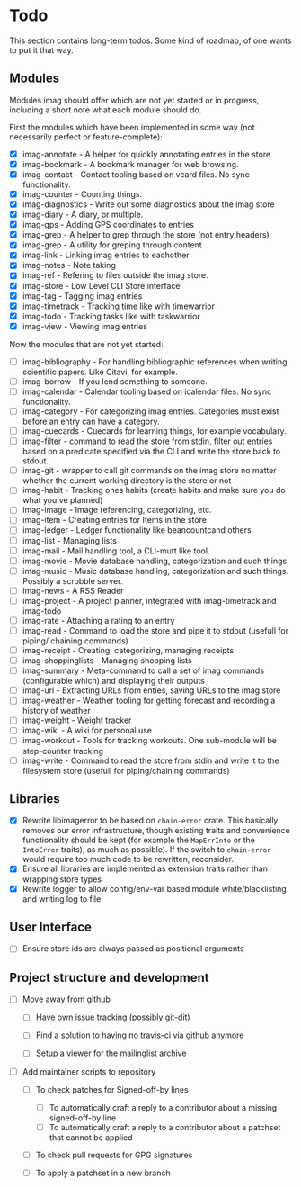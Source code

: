 # Todo

This section contains long-term todos. Some kind of roadmap, of one wants to put
it that way.

## Modules

Modules imag should offer which are not yet started or in progress, including a
short note what each module should do.

First the modules which have been implemented in some way (not necessarily
perfect or feature-complete):

- [x] imag-annotate - A helper for quickly annotating entries in the store
- [x] imag-bookmark - A bookmark manager for web browsing.
- [x] imag-contact - Contact tooling based on vcard files. No sync functionality.
- [x] imag-counter - Counting things.
- [x] imag-diagnostics - Write out some diagnostics about the imag store
- [x] imag-diary - A diary, or multiple.
- [x] imag-gps - Adding GPS coordinates to entries
- [x] imag-grep - A helper to grep through the store (not entry headers)
- [x] imag-grep - A utility for greping through content
- [x] imag-link - Linking imag entries to eachother
- [x] imag-notes - Note taking
- [x] imag-ref - Refering to files outside the imag store.
- [x] imag-store - Low Level CLI Store interface
- [x] imag-tag - Tagging imag entries
- [x] imag-timetrack - Tracking time like with timewarrior
- [x] imag-todo - Tracking tasks like with taskwarrior
- [x] imag-view - Viewing imag entries

Now the modules that are not yet started:

- [ ] imag-bibliography - For handling bibliographic references when writing
  scientific papers. Like Citavi, for example.
- [ ] imag-borrow - If you lend something to someone.
- [ ] imag-calendar - Calendar tooling based on icalendar files. No sync
  functionality.
- [ ] imag-category - For categorizing imag entries. Categories must exist
  before an entry can have a category.
- [ ] imag-cuecards - Cuecards for learning things, for example vocabulary.
- [ ] imag-filter - command to read the store from stdin, filter out entries
  based on a predicate specified via the CLI and write the store back to stdout.
- [ ] imag-git - wrapper to call git commands on the imag store no matter
  whether the current working directory is the store or not
- [ ] imag-habit - Tracking ones habits (create habits and make sure you do what
  you've planned)
- [ ] imag-image - Image referencing, categorizing, etc.
- [ ] imag-item - Creating entries for Items in the store
- [ ] imag-ledger - Ledger functionality like beancountcand others
- [ ] imag-list - Managing lists
- [ ] imag-mail - Mail handling tool, a CLI-mutt like tool.
- [ ] imag-movie - Movie database handling, categorization and such things
- [ ] imag-music - Music database handling, categorization and such things.
  Possibly a scrobble server.
- [ ] imag-news - A RSS Reader
- [ ] imag-project - A project planner, integrated with imag-timetrack and
  imag-todo
- [ ] imag-rate - Attaching a rating to an entry
- [ ] imag-read - Command to load the store and pipe it to stdout (usefull for
  piping/ chaining commands)
- [ ] imag-receipt - Creating, categorizing, managing receipts
- [ ] imag-shoppinglists - Managing shopping lists
- [ ] imag-summary - Meta-command to call a set of imag commands (configurable
  which) and displaying their outputs
- [ ] imag-url - Extracting URLs from enties, saving URLs to the imag store
- [ ] imag-weather - Weather tooling for getting forecast and recording a
  history of weather
- [ ] imag-weight - Weight tracker
- [ ] imag-wiki - A wiki for personal use
- [ ] imag-workout - Tools for tracking workouts. One sub-module will be
  step-counter tracking
- [ ] imag-write - Command to read the store from stdin and write it to the
  filesystem store (usefull for piping/chaining commands)

## Libraries

- [x] Rewrite libimagerror to be based on `chain-error` crate. This basically
  removes our error infrastructure, though existing traits and convenience
  functionality should be kept (for example the `MapErrInto` or the `IntoError`
  traits), as much as possible). If the switch to `chain-error` would require
  too much code to be rewritten, reconsider.
- [x] Ensure all libraries are implemented as extension traits rather than
  wrapping store types
- [x] Rewrite logger to allow config/env-var based module white/blacklisting and
  writing log to file

## User Interface

- [ ] Ensure store ids are always passed as positional arguments

## Project structure and development

- [ ] Move away from github
    - [ ] Have own issue tracking (possibly git-dit)
    - [ ] Find a solution to having no travis-ci via github anymore

    - [ ] Setup a viewer for the mailinglist archive
- [ ] Add maintainer scripts to repository
    - [ ] To check patches for Signed-off-by lines
        - [ ] To automatically craft a reply to a contributor about a missing
          signed-off-by line
        - [ ] To automatically craft a reply to a contributor about a patchset that
        cannot be applied
    - [ ] To check pull requests for GPG signatures
    - [ ] To apply a patchset in a new branch

